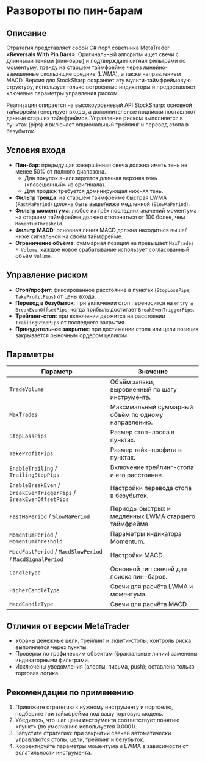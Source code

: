 # Развороты по пин-барам

## Описание
Стратегия представляет собой C# порт советника MetaTrader **«Reversals With Pin Bars»**. Оригинальный алгоритм ищет
свечи с длинными тенями (пин-бары) и подтверждает сигнал фильтрами по моментуму, тренду на старшем таймфрейме через
линейно-взвешенные скользящие средние (LWMA), а также направлением MACD. Версия для StockSharp сохраняет эту
мульти-таймфреймовую структуру, использует только встроенные индикаторы и предоставляет ключевые параметры управления
риском.

Реализация опирается на высокоуровневый API StockSharp: основной таймфрейм генерирует входы, а дополнительные подписки
поставляют данные старших таймфреймов. Управление риском выполняется в пунктах (pips) и включает опциональный трейлинг
и перевод стопа в безубыток.

## Условия входа
- **Пин-бар**: предыдущая завершённая свеча должна иметь тень не менее 50% от полного диапазона.
  - Для покупок анализируется длинная верхняя тень («повешенный» из оригинала).
  - Для продаж требуется доминирующая нижняя тень.
- **Фильтр тренда**: на старшем таймфрейме быстрая LWMA (`FastMaPeriod`) должна быть выше/ниже медленной (`SlowMaPeriod`).
- **Фильтр моментума**: любое из трёх последних значений моментума на старшем таймфрейме должно отклоняться от 100 более,
  чем `MomentumThreshold`.
- **Фильтр MACD**: основная линия MACD должна находиться выше/ниже сигнальной на своём таймфрейме.
- **Ограничение объёма**: суммарная позиция не превышает `MaxTrades * Volume`; каждое новое срабатывание использует
  согласованный объём `Volume`.

## Управление риском
- **Стоп/профит**: фиксированное расстояние в пунктах (`StopLossPips`, `TakeProfitPips`) от цены входа.
- **Перевод в безубыток**: при включении стоп переносится на `entry ± BreakEvenOffsetPips`, когда прибыль достигает
  `BreakEvenTriggerPips`.
- **Трейлинг-стоп**: при включении держится на расстоянии `TrailingStopPips` от последнего закрытия.
- **Принудительное закрытие**: при достижении стопа или цели позиция закрывается рыночным ордером целиком.

## Параметры
| Параметр | Значение |
| --- | --- |
| `TradeVolume` | Объём заявки, выровненный по шагу инструмента. |
| `MaxTrades` | Максимальный суммарный объём по одному направлению. |
| `StopLossPips` | Размер стоп-лосса в пунктах. |
| `TakeProfitPips` | Размер тейк-профита в пунктах. |
| `EnableTrailing` / `TrailingStopPips` | Включение трейлинг-стопа и его расстояние. |
| `EnableBreakEven` / `BreakEvenTriggerPips` / `BreakEvenOffsetPips` | Настройки перевода стопа в безубыток. |
| `FastMaPeriod` / `SlowMaPeriod` | Периоды быстрых и медленных LWMA старшего таймфрейма. |
| `MomentumPeriod` / `MomentumThreshold` | Параметры индикатора Momentum. |
| `MacdFastPeriod` / `MacdSlowPeriod` / `MacdSignalPeriod` | Настройки MACD. |
| `CandleType` | Основной тип свечей для поиска пин-баров. |
| `HigherCandleType` | Свечи для расчёта LWMA и моментума. |
| `MacdCandleType` | Свечи для расчёта MACD. |

## Отличия от версии MetaTrader
- Убраны денежные цели, трейлинг и эквити-стопы; контроль риска выполняется через пункты.
- Проверки по графическим объектам (фрактальные линии) заменены индикаторными фильтрами.
- Исключены уведомления (алерты, письма, push); оставлена только торговая логика.

## Рекомендации по применению
1. Привяжите стратегию к нужному инструменту и портфелю, подберите три таймфрейма под вашу торговую модель.
2. Убедитесь, что шаг цены инструмента соответствует понятию «пункт» (по умолчанию используется 0.0001).
3. Запустите стратегию: при закрытии свечей автоматически управляются стопы, цели, трейлинг и безубыток.
4. Корректируйте параметры моментума и LWMA в зависимости от волатильности инструмента.
